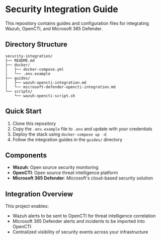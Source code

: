 # Security Integration Guide

This repository contains guides and configuration files for integrating Wazuh, OpenCTI, and Microsoft 365 Defender.

## Directory Structure

```
security-integration/
├── README.md
├── docker/
│   ├── docker-compose.yml
│   └── .env.example
├── guides/
│   ├── wazuh-opencti-integration.md
│   └── microsoft-defender-opencti-integration.md
└── scripts/
    └── wazuh-opencti-script.sh
```

## Quick Start

1. Clone this repository
2. Copy the `.env.example` file to `.env` and update with your credentials
3. Deploy the stack using `docker-compose up -d`
4. Follow the integration guides in the `guides/` directory

## Components

- **Wazuh**: Open source security monitoring
- **OpenCTI**: Open source threat intelligence platform
- **Microsoft 365 Defender**: Microsoft's cloud-based security solution

## Integration Overview

This project enables:
- Wazuh alerts to be sent to OpenCTI for threat intelligence correlation
- Microsoft 365 Defender alerts and incidents to be imported into OpenCTI
- Centralized visibility of security events across your infrastructure